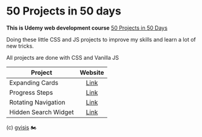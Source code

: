 
# 50 Projects in 50 days

**This is Udemy web development course** [50 Projects in 50 Days](https://www.udemy.com/course/50-projects-50-days/)

  

Doing these little CSS and JS projects to improve my skills and learn a lot of new tricks. 

All projects are done with CSS and Vanilla JS 

| Project | Website |
|----------|:-------------:|
| Expanding Cards | [Link](https://gvisis.github.io/50-projects-50-days/1-expanding-cards) |
| Progress Steps | [Link](https://gvisis.github.io/50-projects-50-days/2-progress-steps) |
| Rotating Navigation | [Link](https://gvisis.github.io/50-projects-50-days/3-rotating-navigation) |
| Hidden Search Widget | [Link](https://gvisis.github.io/50-projects-50-days/4-hidden-search-widget) |

(c) [gvisis](https://github.com/gvisis) :motorcycle:
